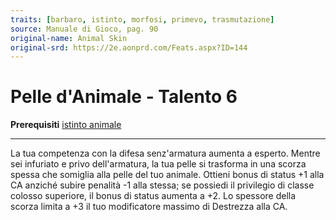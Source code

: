 ```yaml
---
traits: [barbaro, istinto, morfosi, primevo, trasmutazione]
source: Manuale di Gioco, pag. 90
original-name: Animal Skin
original-srd: https://2e.aonprd.com/Feats.aspx?ID=144
---
```


# Pelle d'Animale - Talento 6

**Prerequisiti** [istinto animale](/classi/barbaro/istinti/istinto-animale)

---

La tua competenza con la difesa senz'armatura aumenta a esperto. Mentre sei
infuriato e privo dell'armatura, la tua pelle si trasforma in una scorza spessa
che somiglia alla pelle del tuo animale. Ottieni bonus di status +1 alla CA
anziché subire penalità -1 alla stessa; se possiedi il privilegio di classe
colosso superiore, il bonus di status aumenta a +2. Lo spessore della scorza
limita a +3 il tuo modificatore massimo di Destrezza alla CA.
